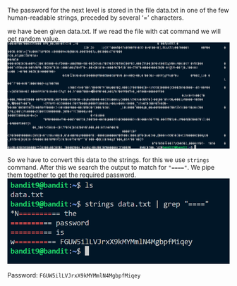 The password for the next level is stored in the file data.txt in one of the few human-readable strings, preceded by several ‘=’ characters.

we have been given data.txt. If we read the file with cat command we will get random value.
![alt text](image.png)

So we have to convert this data to the strings.
for this we use ```strings``` command.
After this we search the output to match for ```"===="```.
We pipe them together to get the required password.
![alt text](image-1.png)

Password: ```FGUW5ilLVJrxX9kMYMmlN4MgbpfMiqey```